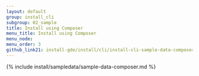 ```yaml
---
layout: default
group: install_cli 
subgroup: 02_sample
title: Install using Composer
menu_title: Install using Composer
menu_node: 
menu_order: 3
github_link21: install-gde/install/cli/install-cli-sample-data-composer.md
---
```


{% include install/sampledata/sample-data-composer.md %}